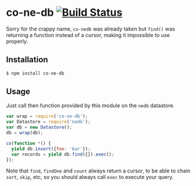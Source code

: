 # co-ne-db [![Build Status](https://travis-ci.org/claudetech/co-nedb.svg)](https://travis-ci.org/claudetech/co-nedb)

Sorry for the crappy name, `co-nedb` was already taken but
`find()` was returning a function instead of a cursor, making
it impossible to use properly.

## Installation

```sh
$ npm install co-ne-db
```

## Usage

Just call then function provided by this module on the `nedb` datastore.

```javascript
var wrap = require('co-ne-db');
var Datastore = require('nedb');
var db = new Datastore();
db = wrap(db);

co(function *() {
  yield db.insert({foo: 'bar'});
  var records = yield db.find({}).exec();
});
```

Note that `find`, `findOne` and `count` always return a cursor, to be able
to chain `sort`, `skip`, etc, so you should always call `exec` to execute your query.
